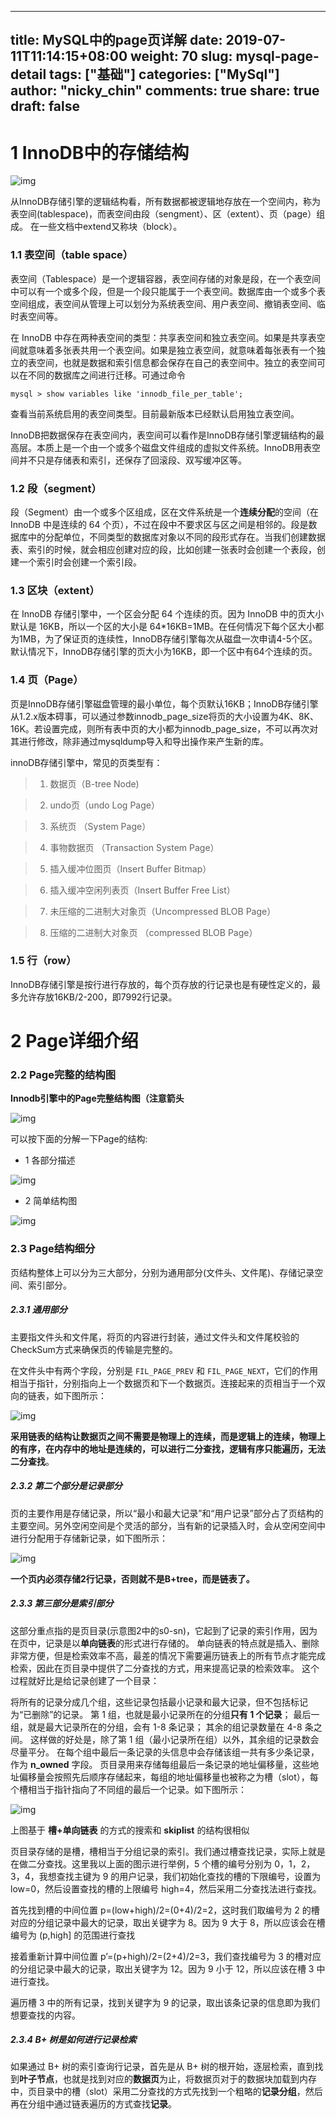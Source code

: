 
---
title: MySQL中的page页详解
date: 2019-07-11T11:14:15+08:00
weight: 70
slug: mysql-page-detail
tags: ["基础"]
categories: ["MySql"]
author: "nicky_chin"
comments: true
share: true
draft: false
---



# 1 InnoDB中的存储结构


![img](/media/mysql-page-detail/innodb-engine-struct.png)

从InnoDB存储引擎的逻辑结构看，所有数据都被逻辑地存放在一个空间内，称为表空间(tablespace)，而表空间由段（sengment）、区（extent）、页（page）组成。 在一些文档中extend又称块（block）。


### 1.1 表空间（table space）

表空间（Tablespace）是一个逻辑容器，表空间存储的对象是段，在一个表空间中可以有一个或多个段，但是一个段只能属于一个表空间。数据库由一个或多个表空间组成，表空间从管理上可以划分为系统表空间、用户表空间、撤销表空间、临时表空间等。

在 InnoDB 中存在两种表空间的类型：共享表空间和独立表空间。如果是共享表空间就意味着多张表共用一个表空间。如果是独立表空间，就意味着每张表有一个独立的表空间，也就是数据和索引信息都会保存在自己的表空间中。独立的表空间可以在不同的数据库之间进行迁移。可通过命令


```
mysql > show variables like 'innodb_file_per_table';
```

查看当前系统启用的表空间类型。目前最新版本已经默认启用独立表空间。

InnoDB把数据保存在表空间内，表空间可以看作是InnoDB存储引擎逻辑结构的最高层。本质上是一个由一个或多个磁盘文件组成的虚拟文件系统。InnoDB用表空间并不只是存储表和索引，还保存了回滚段、双写缓冲区等。

 
### 1.2 段（segment）

段（Segment）由一个或多个区组成，区在文件系统是一个**连续分配**的空间（在 InnoDB 中是连续的 64 个页），不过在段中不要求区与区之间是相邻的。段是数据库中的分配单位，不同类型的数据库对象以不同的段形式存在。当我们创建数据表、索引的时候，就会相应创建对应的段，比如创建一张表时会创建一个表段，创建一个索引时会创建一个索引段。

### 1.3 区块（extent）

在 InnoDB 存储引擎中，一个区会分配 64 个连续的页。因为 InnoDB 中的页大小默认是 16KB，所以一个区的大小是 64*16KB=1MB。在任何情况下每个区大小都为1MB，为了保证页的连续性，InnoDB存储引擎每次从磁盘一次申请4-5个区。默认情况下，InnoDB存储引擎的页大小为16KB，即一个区中有64个连续的页。

### 1.4 页（Page）

页是InnoDB存储引擎磁盘管理的最小单位，每个页默认16KB；InnoDB存储引擎从1.2.x版本碍事，可以通过参数innodb_page_size将页的大小设置为4K、8K、16K。若设置完成，则所有表中页的大小都为innodb_page_size，不可以再次对其进行修改，除非通过mysqldump导入和导出操作来产生新的库。

innoDB存储引擎中，常见的页类型有：

> 1. 数据页（B-tree Node)

> 2. undo页（undo Log Page）

> 3. 系统页 （System Page）

> 4. 事物数据页 （Transaction System Page）

> 5. 插入缓冲位图页（Insert Buffer Bitmap）

> 6. 插入缓冲空闲列表页（Insert Buffer Free List）

> 7. 未压缩的二进制大对象页（Uncompressed BLOB Page）

> 8. 压缩的二进制大对象页 （compressed BLOB Page）

### 1.5 行（row）

InnoDB存储引擎是按行进行存放的，每个页存放的行记录也是有硬性定义的，最多允许存放16KB/2-200，即7992行记录。



# 2 Page详细介绍

### 2.2 Page完整的结构图

**Innodb引擎中的Page完整结构图（注意箭头**

![img](/media/mysql-page-detail/page-struct.jpeg)

可以按下面的分解一下Page的结构:

* 1 各部分描述

![img](/media/mysql-page-detail/page-struct2-1024x423.png)

* 2 简单结构图

![img](/media/mysql-page-detail/innodb-page-struct.jpg)


### 2.3 Page结构细分


页结构整体上可以分为三大部分，分别为通用部分(文件头、文件尾)、存储记录空间、索引部分。


##### 2.3.1 通用部分

主要指文件头和文件尾，将页的内容进行封装，通过文件头和文件尾校验的CheckSum方式来确保页的传输是完整的。

在文件头中有两个字段，分别是 `FIL_PAGE_PREV` 和 `FIL_PAGE_NEXT`，它们的作用相当于指针，分别指向上一个数据页和下一个数据页。连接起来的页相当于一个双向的链表，如下图所示：

![img](/media/mysql-page-detail/innodb-page-struct3-1024x237.jpg)

**采用链表的结构让数据页之间不需要是物理上的连续，而是逻辑上的连续，物理上的有序，在内存中的地址是连续的，可以进行二分查找，逻辑有序只能遍历，无法二分查找**。


##### 2.3.2 第二个部分是记录部分

页的主要作用是存储记录，所以“最小和最大记录”和“用户记录”部分占了页结构的主要空间。另外空闲空间是个灵活的部分，当有新的记录插入时，会从空闲空间中进行分配用于存储新记录，如下图所示：

![img](/media/mysql-page-detail/innodb-page-struct2-1024x415.jpg)

**一个页内必须存储2行记录，否则就不是B+tree，而是链表了。**

##### 2.3.3 第三部分是索引部分

这部分重点指的是页目录(示意图2中的s0-sn)，它起到了记录的索引作用，因为在页中，记录是以**单向链表**的形式进行存储的。
单向链表的特点就是插入、删除非常方便，但是检索效率不高，最差的情况下需要遍历链表上的所有节点才能完成检索，因此在页目录中提供了二分查找的方式，用来提高记录的检索效率。
这个过程就好比是给记录创建了一个目录：

将所有的记录分成几个组，这些记录包括最小记录和最大记录，但不包括标记为“已删除”的记录。
第 1 组，也就是最小记录所在的分组**只有 1 个记录**；
最后一组，就是最大记录所在的分组，会有 1-8 条记录；
其余的组记录数量在 4-8 条之间。
这样做的好处是，除了第 1 组（最小记录所在组）以外，其余组的记录数会尽量平分。
在每个组中最后一条记录的头信息中会存储该组一共有多少条记录，作为 **n_owned** 字段。
页目录用来存储每组最后一条记录的地址偏移量，这些地址偏移量会按照先后顺序存储起来，每组的地址偏移量也被称之为槽（slot），每个槽相当于指针指向了不同组的最后一个记录。如下图所示：

![img](/media/mysql-page-detail/innodb-page-dir-1024x959.jpg)

上图基于 **槽+单向链表** 的方式的搜索和 **skiplist** 的结构很相似

页目录存储的是槽，槽相当于分组记录的索引。我们通过槽查找记录，实际上就是在做二分查找。这里我以上面的图示进行举例，5 个槽的编号分别为 0，1，2，3，4，我想查找主键为 9 的用户记录，我们初始化查找的槽的下限编号，设置为 low=0，然后设置查找的槽的上限编号 high=4，然后采用二分查找法进行查找。

首先找到槽的中间位置 p=(low+high)/2=(0+4)/2=2，这时我们取编号为 2 的槽对应的分组记录中最大的记录，取出关键字为 8。因为 9 大于 8，所以应该会在槽编号为 (p,high] 的范围进行查找

接着重新计算中间位置 p’=(p+high)/2=(2+4)/2=3，我们查找编号为 3 的槽对应的分组记录中最大的记录，取出关键字为 12。因为 9 小于 12，所以应该在槽 3 中进行查找。

遍历槽 3 中的所有记录，找到关键字为 9 的记录，取出该条记录的信息即为我们想要查找的内容。

##### 2.3.4 B+ 树是如何进行记录检索

如果通过 B+ 树的索引查询行记录，首先是从 B+ 树的根开始，逐层检索，直到找到**叶子节点**，也就是找到对应的**数据页**为止，将数据页对于的数据块加载到内存中，页目录中的槽（slot）采用二分查找的方式先找到一个粗略的**记录分组**，然后再在分组中通过链表遍历的方式查找**记录**。
